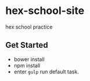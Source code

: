 # hex-school-site

hex school practice

## Get Started

* bower install
* npm install
* enter ```gulp``` run default task.